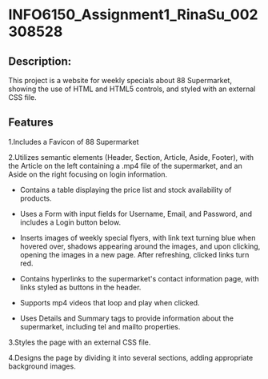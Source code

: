 # INFO6150_Assignment1_RinaSu_002308528

## Description:
This project is a website for weekly specials about 88 Supermarket, showing the use of HTML and HTML5 controls, and styled with an external CSS file.

## Features
1.Includes a Favicon of 88 Supermarket

2.Utilizes semantic elements (Header, Section, Article, Aside, Footer), with the Article on the left containing a .mp4 file of the supermarket, and an Aside on the right focusing on login information.
  - Contains a table displaying the price list and stock availability of products.

  - Uses a Form with input fields for Username, Email, and Password, and includes a Login button below.

  - Inserts images of weekly special flyers, with link text turning blue when hovered over, shadows appearing around the images, and upon clicking, opening the images in a new page. After refreshing, clicked links turn red.

  - Contains hyperlinks to the supermarket's contact information page, with links styled as buttons in the header.

  - Supports mp4 videos that loop and play when clicked.

  - Uses Details and Summary tags to provide information about the supermarket, including tel and mailto properties.

3.Styles the page with an external CSS file.

4.Designs the page by dividing it into several sections, adding appropriate background images.